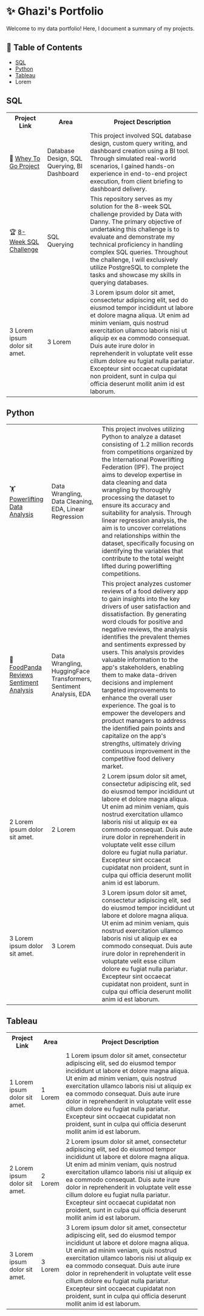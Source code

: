 # ✨ Ghazi's Portfolio 
Welcome to my data portfolio! Here, I document a summary of my projects.
## 📄 Table of Contents
+ <a href="#sql"> SQL </a>
+ <a href="#python"> Python </a>
+ <a href="#tableau"> Tableau </a>
+ Lorem

## <a id="sql"> SQL </a>
<table>
  <tr>
    <th>Project Link</th>
    <th>Area</th>
    <th>Project Description</th>
  </tr>
  <tr>
    <td>💪 <a href="https://github.com/ghazi-hishamuddin/Whey-To-Go-Project">Whey To Go Project</a></td>
    <td>Database Design, SQL Querying, BI Dashboard</td>
    <td>This project involved SQL database design, custom query writing, and dashboard creation using a BI tool. Through simulated real-world scenarios, I gained hands-on experience in end-to-end project execution, from client briefing to dashboard delivery.</td>
  </tr>
  <tr>
    <td>🏆 <a href="https://github.com/ghazi-hishamuddin/8-Week-SQL">8-Week SQL Challenge</a></td>
    <td>SQL Querying</td>
    <td> This repository serves as my solution for the 8-week SQL challenge provided by Data with Danny. The primary objective of undertaking this challenge is to evaluate and demonstrate my technical proficiency in handling complex SQL queries. Throughout the challenge, I will exclusively utilize PostgreSQL to complete the tasks and showcase my skills in querying databases.</td>
  </tr>
  <tr>
    <td>3 Lorem ipsum dolor sit amet.</td>
    <td>3 Lorem</td>
    <td>3 Lorem ipsum dolor sit amet, consectetur adipiscing elit, sed do eiusmod tempor incididunt ut labore et dolore magna aliqua. Ut enim ad minim veniam, quis nostrud exercitation ullamco laboris nisi ut aliquip ex ea commodo consequat. Duis aute irure dolor in
      reprehenderit in voluptate velit esse cillum dolore eu fugiat nulla pariatur. Excepteur sint occaecat cupidatat non proident, sunt in culpa qui officia deserunt mollit anim id est laborum.</td>
  </tr>
</table>

## <a id="python"> Python </a>
<table>
  <tr>
    <td>🏋️ <a href='https://github.com/ghazi-hishamuddin/openpowerlifting_ipf_eda'>Powerlifting Data Analysis</th>
    <td>Data Wrangling, Data Cleaning, EDA, Linear Regression</th>
    <td>This project involves utilizing Python to analyze a dataset consisting of 1.2 million records from competitions organized by the International Powerlifting Federation (IPF). The project aims to develop expertise in data cleaning and data wrangling by thoroughly processing the dataset to ensure its accuracy and suitability for analysis. Through linear regression analysis, the aim is to uncover correlations and relationships within the dataset, specifically focusing on identifying the variables that contribute to the total weight lifted during powerlifting competitions.</th>
  </tr>
  <tr>
    <td>🍗 <a href='https://github.com/ghazi-hishamuddin/FoodPanda-Sentiment-Analysis'> FoodPanda Reviews Sentiment Analysis</a> </td>
    <td>Data Wrangling, HuggingFace Transformers, Sentiment Analysis, EDA</td>
    <td>This project analyzes customer reviews of a food delivery app to gain insights into the key drivers of user satisfaction and dissatisfaction. By generating word clouds for positive and negative reviews, the analysis identifies the prevalent themes and sentiments expressed by users. This analysis provides valuable information to the app's stakeholders, enabling them to make data-driven decisions and implement targeted improvements to enhance the overall user experience. The goal is to empower the developers and product managers to address the identified pain points and capitalize on the app's strengths, ultimately driving continuous improvement in the competitive food delivery market.</td>
  </tr>
  <tr>
    <td>2 Lorem ipsum dolor sit amet.</td>
    <td>2 Lorem</td>
    <td>2 Lorem ipsum dolor sit amet, consectetur adipiscing elit, sed do eiusmod tempor incididunt ut labore et dolore magna aliqua. Ut enim ad minim veniam, quis nostrud exercitation ullamco laboris nisi ut aliquip ex ea commodo consequat. Duis aute irure dolor in
      reprehenderit in voluptate velit esse cillum dolore eu fugiat nulla pariatur. Excepteur sint occaecat cupidatat non proident, sunt in culpa qui officia deserunt mollit anim id est laborum.</td>
  </tr>
  <tr>
    <td>3 Lorem ipsum dolor sit amet.</td>
    <td>3 Lorem</td>
    <td>3 Lorem ipsum dolor sit amet, consectetur adipiscing elit, sed do eiusmod tempor incididunt ut labore et dolore magna aliqua. Ut enim ad minim veniam, quis nostrud exercitation ullamco laboris nisi ut aliquip ex ea commodo consequat. Duis aute irure dolor in
      reprehenderit in voluptate velit esse cillum dolore eu fugiat nulla pariatur. Excepteur sint occaecat cupidatat non proident, sunt in culpa qui officia deserunt mollit anim id est laborum.</td>
  </tr>
</table>

## <a id="tableau"> Tableau </a>
<table>
  <tr>
    <th>Project Link</th>
    <th>Area</th>
    <th>Project Description</th>
  </tr>
  <tr>
    <td>1 Lorem ipsum dolor sit amet.</td>
    <td>1 Lorem</td>
    <td>1 Lorem ipsum dolor sit amet, consectetur adipiscing elit, sed do eiusmod tempor incididunt ut labore et dolore magna aliqua. Ut enim ad minim veniam, quis nostrud exercitation ullamco laboris nisi ut aliquip ex ea commodo consequat. Duis aute irure dolor in
      reprehenderit in voluptate velit esse cillum dolore eu fugiat nulla pariatur. Excepteur sint occaecat cupidatat non proident, sunt in culpa qui officia deserunt mollit anim id est laborum.</td>
  </tr>
  <tr>
    <td>2 Lorem ipsum dolor sit amet.</td>
    <td>2 Lorem</td>
    <td>2 Lorem ipsum dolor sit amet, consectetur adipiscing elit, sed do eiusmod tempor incididunt ut labore et dolore magna aliqua. Ut enim ad minim veniam, quis nostrud exercitation ullamco laboris nisi ut aliquip ex ea commodo consequat. Duis aute irure dolor in
      reprehenderit in voluptate velit esse cillum dolore eu fugiat nulla pariatur. Excepteur sint occaecat cupidatat non proident, sunt in culpa qui officia deserunt mollit anim id est laborum.</td>
  </tr>
  <tr>
    <td>3 Lorem ipsum dolor sit amet.</td>
    <td>3 Lorem</td>
    <td>3 Lorem ipsum dolor sit amet, consectetur adipiscing elit, sed do eiusmod tempor incididunt ut labore et dolore magna aliqua. Ut enim ad minim veniam, quis nostrud exercitation ullamco laboris nisi ut aliquip ex ea commodo consequat. Duis aute irure dolor in
      reprehenderit in voluptate velit esse cillum dolore eu fugiat nulla pariatur. Excepteur sint occaecat cupidatat non proident, sunt in culpa qui officia deserunt mollit anim id est laborum.</td>
  </tr>
</table>
